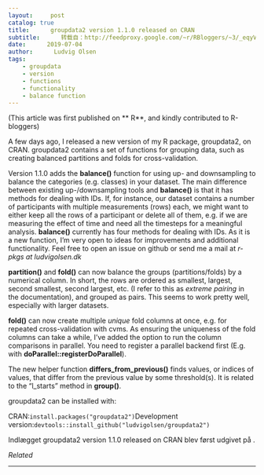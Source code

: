 ```yaml
---
layout:     post
catalog: true
title:      groupdata2 version 1.1.0 released on CRAN
subtitle:      转载自：http://feedproxy.google.com/~r/RBloggers/~3/_eqyVmUe9pY/
date:      2019-07-04
author:      Ludvig Olsen
tags:
    - groupdata
    - version
    - functions
    - functionality
    - balance function
---
```




(This article was first published on ** R**, and kindly contributed to R-bloggers)



A few days ago, I released a new version of my R package, groupdata2, on CRAN. groupdata2 contains a set of functions for grouping data, such as creating balanced partitions and folds for cross-validation.

Version 1.1.0 adds the **balance()** function for using up- and downsampling to balance the categories (e.g. classes) in your dataset. The main difference between existing up-/downsampling tools and **balance()** is that it has methods for dealing with IDs. If, for instance, our dataset contains a number of participants with multiple measurements (rows) each, we might want to either keep all the rows of a participant or delete all of them, e.g. if we are measuring the effect of time and need all the timesteps for a meaningful analysis. **balance()** currently has four methods for dealing with IDs. As it is a new function, I’m very open to ideas for improvements and additional functionality. Feel free to open an issue on github or send me a mail at *r-pkgs at ludvigolsen.dk*

**partition()** and **fold()** can now balance the groups (partitions/folds) by a numerical column. In short, the rows are ordered as smallest, largest, second smallest, second largest, etc. (I refer to this as *extreme pairing* in the documentation), and grouped as pairs. This seems to work pretty well, especially with larger datasets.

**fold()** can now create multiple *unique* fold columns at once, e.g. for repeated cross-validation with cvms. As ensuring the uniqueness of the fold columns can take a while, I’ve added the option to run the column comparisons in parallel. You need to register a parallel backend first (E.g. with **doParallel::registerDoParallel**).

The new helper function **differs_from_previous()** finds values, or indices of values, that differ from the previous value by some threshold(s). It is related to the “l_starts” method in **group()**.

groupdata2 can be installed with:

CRAN:`install.packages("groupdata2")`Development version:`devtools::install_github("ludvigolsen/groupdata2")`

Indlægget groupdata2 version 1.1.0 released on CRAN blev først udgivet på .


*Related*







---
